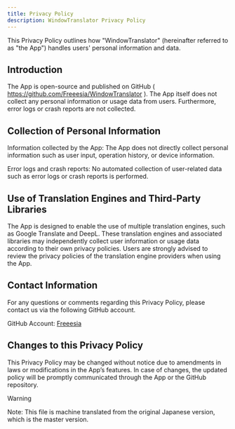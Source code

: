```yaml
---
title: Privacy Policy
description: WindowTranslator Privacy Policy
---
```


This Privacy Policy outlines how "WindowTranslator" (hereinafter referred to as "the App") handles users' personal information and data.

## Introduction
The App is open-source and published on GitHub ( https://github.com/Freeesia/WindowTranslator ). The App itself does not collect any personal information or usage data from users. Furthermore, error logs or crash reports are not collected.

## Collection of Personal Information
Information collected by the App:
The App does not directly collect personal information such as user input, operation history, or device information.

Error logs and crash reports:
No automated collection of user-related data such as error logs or crash reports is performed.

## Use of Translation Engines and Third-Party Libraries
The App is designed to enable the use of multiple translation engines, such as Google Translate and DeepL. These translation engines and associated libraries may independently collect user information or usage data according to their own privacy policies.
Users are strongly advised to review the privacy policies of the translation engine providers when using the App.

## Contact Information
For any questions or comments regarding this Privacy Policy, please contact us via the following GitHub account.

GitHub Account: [Freeesia](https://github.com/Freeesia)

## Changes to this Privacy Policy
This Privacy Policy may be changed without notice due to amendments in laws or modifications in the App’s features. In case of changes, the updated policy will be promptly communicated through the App or the GitHub repository.

> [!WARNING]
> Note: This file is machine translated from the original Japanese version, which is the master version.
